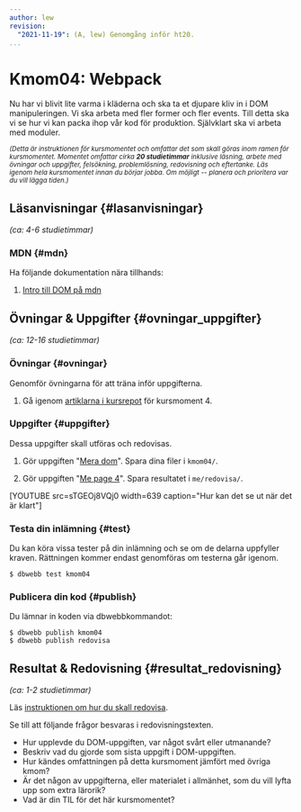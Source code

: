 ```yaml
---
author: lew
revision:
  "2021-11-19": (A, lew) Genomgång inför ht20.
...
```


# Kmom04: Webpack

Nu har vi blivit lite varma i kläderna och ska ta et djupare kliv in i DOM manipuleringen. Vi ska arbeta med fler former och fler events. Till detta ska vi se hur vi kan packa ihop vår kod för produktion. Självklart ska vi arbeta med moduler.

<!--more-->

<!-- [FIGURE src=/image/snapht14/js1-boulder-dash.png caption="Öva arrayer med en Boulderdash klon."] -->

<small><i>(Detta är instruktionen för kursmomentet och omfattar det som skall göras inom ramen för kursmomentet. Momentet omfattar cirka **20 studietimmar** inklusive läsning, arbete med övningar och uppgifter, felsökning, problemlösning, redovisning och eftertanke. Läs igenom hela kursmomentet innan du börjar jobba. Om möjligt -- planera och prioritera var du vill lägga tiden.)</i></small>

## Läsanvisningar {#lasanvisningar}

_(ca: 4-6 studietimmar)_

### MDN {#mdn}

Ha följande dokumentation nära tillhands:

1. [Intro till DOM på mdn](https://developer.mozilla.org/en-US/docs/Web/API/Document_Object_Model/Introduction)

## Övningar & Uppgifter {#ovningar_uppgifter}

_(ca: 12-16 studietimmar)_

### Övningar {#ovningar}

Genomför övningarna för att träna inför uppgifterna.

1. Gå igenom [artiklarna i kursrepot](https://github.com/dbwebb-se/js-v2/tree/master/articles/kmom04) för kursmoment 4.

### Uppgifter {#uppgifter}

Dessa uppgifter skall utföras och redovisas.

1. Gör uppgiften "[Mera dom](https://github.com/dbwebb-se/js-v2/blob/master/assignments/kmom04/01_dom.md)". Spara dina filer i `kmom04/`.

1. Gör uppgiften "[Me page 4](https://github.com/dbwebb-se/js-v2/blob/master/assignments/kmom04/02_mepage4.md)". Spara resultatet i `me/redovisa/`.

[YOUTUBE src=sTGEOj8VQj0 width=639 caption="Hur kan det se ut när det är klart"]

### Testa din inlämning {#test}

Du kan köra vissa tester på din inlämning och se om de delarna uppfyller kraven. Rättningen kommer endast genomföras om testerna går igenom.

```console
$ dbwebb test kmom04
```

### Publicera din kod {#publish}

Du lämnar in koden via dbwebbkommandot:

```console
$ dbwebb publish kmom04
$ dbwebb publish redovisa
```

## Resultat & Redovisning {#resultat_redovisning}

_(ca: 1-2 studietimmar)_

Läs [instruktionen om hur du skall redovisa](./../redovisa).

Se till att följande frågor besvaras i redovisningstexten.

- Hur upplevde du DOM-uppgiften, var något svårt eller utmanande?
- Beskriv vad du gjorde som sista uppgift i DOM-uppgiften.
- Hur kändes omfattningen på detta kursmoment jämfört med övriga kmom?
- Är det någon av uppgifterna, eller materialet i allmänhet, som du vill lyfta upp som extra lärorik?
- Vad är din TIL för det här kursmomentet?
